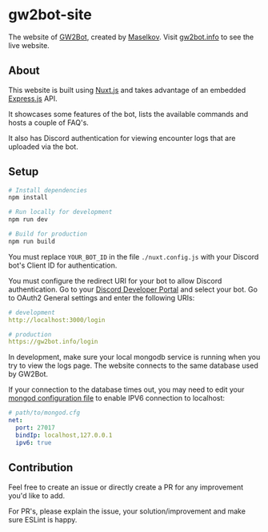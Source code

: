 # gw2bot-site

The website of [GW2Bot](https://github.com/Maselkov/GW2Bot), created by [Maselkov](https://github.com/Maselkov/).
Visit [gw2bot.info](https://gw2bot.info/) to see the live website.

## About

This website is built using [Nuxt.js](https://v2.nuxt.com/) and takes advantage of an embedded [Express.js](https://expressjs.com/) API.

It showcases some features of the bot, lists the available commands and hosts a couple of FAQ's.

It also has Discord authentication for viewing encounter logs that are uploaded via the bot.

## Setup

``` bash
# Install dependencies
npm install

# Run locally for development
npm run dev

# Build for production
npm run build
```

You must replace `YOUR_BOT_ID` in the file `./nuxt.config.js` with your Discord bot's Client ID for authentication.

You must configure the redirect URI for your bot to allow Discord authentication. Go to your [Discord Developer Portal](https://discord.com/developers/applications/) and select your bot. Go to OAuth2 General settings and enter the following URIs:

```yaml
# development
http://localhost:3000/login

# production
https://gw2bot.info/login
```

In development, make sure your local mongodb service is running when you try to view the logs page. The website connects to the same database used by GW2Bot.

If your connection to the database times out, you may need to edit your [mongod configuration file](https://www.mongodb.com/docs/manual/reference/configuration-options/#configuration-file-options) to enable IPV6 connection to localhost:

``` yaml
# path/to/mongod.cfg
net:
  port: 27017
  bindIp: localhost,127.0.0.1
  ipv6: true
```

## Contribution

Feel free to create an issue or directly create a PR for any improvement you'd like to add.

For PR's, please explain the issue, your solution/improvement and make sure ESLint is happy.
